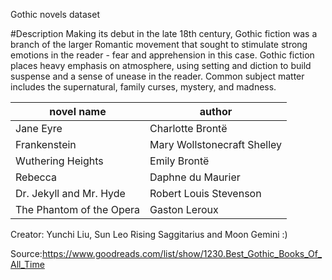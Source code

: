 Gothic novels dataset

#Description
Making its debut in the late 18th century, Gothic fiction was a branch of the larger Romantic movement that sought to stimulate strong emotions in the reader - fear and apprehension in this case. Gothic fiction places heavy emphasis on atmosphere, using setting and diction to build suspense and a sense of unease in the reader. Common subject matter includes the supernatural, family curses, mystery, and madness.

|novel name|author|
|---|---|
|Jane Eyre|Charlotte Brontë|
|Frankenstein|Mary Wollstonecraft Shelley|
|Wuthering Heights|Emily Brontë|
|Rebecca|Daphne du Maurier|
|Dr. Jekyll and Mr. Hyde|Robert Louis Stevenson|
|The Phantom of the Opera|Gaston Leroux|


Creator: Yunchi Liu, Sun Leo Rising Saggitarius and Moon Gemini :)

Source:https://www.goodreads.com/list/show/1230.Best_Gothic_Books_Of_All_Time
